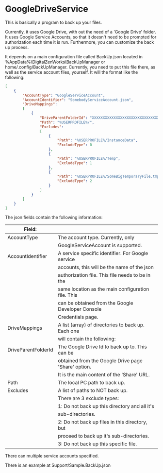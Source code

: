 # GoogleDriveService

This is basically a program to back up your files.

Currently, it uses Google Drive, with out the need of a 'Google Drive' folder.   It uses Google Service Accounts, so that it doesn't need to be prompted for authorization each time it is run.  Furthermore, you can customize the back up process.

It depends on a main configuration file called BackUp.json located in %AppData%\DigitalZenWorks\BackUpManager or home/.config/BackUpManager.  Currently, you need to put this file there, as well as the service account files, yourself.  It will the format like the following:

```json
[
	{
		"AccountType": "GoogleServiceAccount",
		"AccountIdentifier": "SomebodyServiceAccount.json",
		"DriveMappings":
		[
			{
				"DriveParentFolderId": "XXXXXXXXXXXXXXXXXXXXXXXXXXXXXXXXX",
				"Path": "%USERPROFILE%/",
				"Excludes":
				[
					{
						"Path": "%USERPROFILE%/InstanceData",
						"ExcludeType": 0
					},
					{
						"Path": "%USERPROFILE%/Temp",
						"ExcludeType": 1
					},
					{
						"Path": "%USERPROFILE%/SomeBigTemporaryFile.tmp",
						"ExcludeType": 2
					}
				]
			}
		]
	}
]
```

The json fields contain the following information:

| Field:              |                                                       |
| ------------------- | ----------------------------------------------------- |
| AccountType         | The account type.  Currently, only                    |
|                     | GoogleServiceAccount is supported.                    |
| AccountIdentifier   | A service specific identifier.  For Google service    |
|                     | accounts, this will be the name of the json           |
|                     | authorization file.  This file needs to be in the     |
|                     | same location as the main configuration file.  This   |
|                     | can be obtained from the Google Developer Console     |
|                     |  Credentials page.                                    |
| DriveMappings       | A list (array) of directories to back up.  Each one   |
|                     | will contain the following:                           |
| DriveParentFolderId | The Google Drive Id to back up to. This can be        |
|                     | obtained from the Google Drive page 'Share' option.   |
|                     | It is the main content of the 'Share' URL.            |
| Path                | The local PC path to back up.                         |
| Excludes            | A list of paths to NOT back up.                       |
|                     | There are 3 exclude types:                            |
|                     | 1: Do not back up this directory and all it's         |
|                     | sub-directories.                                      |
|                     | 2: Do not back up files in this directory, but        |
|                     | proceed to back up it's sub-directories.              |
|                     | 3: Do not back up this specific file.                 |

There can multiple service accounts specified.

There is an example at Support/Sample.BackUp.json
